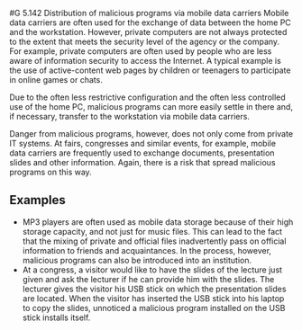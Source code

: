#G 5.142 Distribution of malicious programs via mobile data carriers
Mobile data carriers are often used for the exchange of data between the home PC and the workstation. However, private computers are not always protected to the extent that meets the security level of the agency or the company. For example, private computers are often used by people who are less aware of information security to access the Internet. A typical example is the use of active-content web pages by children or teenagers to participate in online games or chats.

Due to the often less restrictive configuration and the often less controlled use of the home PC, malicious programs can more easily settle in there and, if necessary, transfer to the workstation via mobile data carriers.

Danger from malicious programs, however, does not only come from private IT systems. At fairs, congresses and similar events, for example, mobile data carriers are frequently used to exchange documents, presentation slides and other information. Again, there is a risk that spread malicious programs on this way.



## Examples 
* MP3 players are often used as mobile data storage because of their high storage capacity, and not just for music files. This can lead to the fact that the mixing of private and official files inadvertently pass on official information to friends and acquaintances. In the process, however, malicious programs can also be introduced into an institution.
* At a congress, a visitor would like to have the slides of the lecture just given and ask the lecturer if he can provide him with the slides. The lecturer gives the visitor his USB stick on which the presentation slides are located. When the visitor has inserted the USB stick into his laptop to copy the slides, unnoticed a malicious program installed on the USB stick installs itself.




